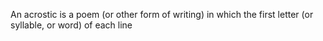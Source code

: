 An acrostic is a poem (or other form of writing) in which the first letter (or syllable, or word) of each line 
